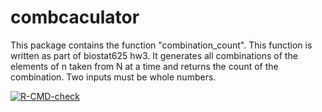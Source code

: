 # combcaculator

This package contains the function "combination_count". 
This function is written as part of biostat625 hw3. 
It generates all combinations of the elements of n taken from N at a time and returns the count of the combination.
Two inputs must be whole numbers.
<!-- badges: start -->
[![R-CMD-check](https://github.com/dsuolang/combcaculator/actions/workflows/R-CMD-check.yaml/badge.svg)](https://github.com/dsuolang/combcaculator/actions/workflows/R-CMD-check.yaml)
<!-- badges: end -->
